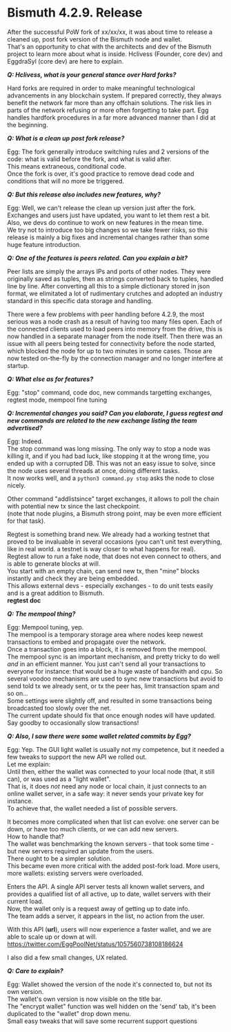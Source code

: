 # Bismuth 4.2.9. Release

After the successful PoW fork of xx/xx/xx, it was about time to release a cleaned up, post fork version of the Bismuth node and wallet.  
That's an opportunity to chat with the architects and dev of the Bismuth project to learn more about what is inside.
Hclivess (Founder, core dev)  and EggdraSyl (core dev) are here to explain.

_**Q: Hclivess, what is your general stance over Hard forks?**_

Hard forks are required in order to make meaningful technological advancements in any blockchain system. If prepared correctly, they always benefit the network far more than any offchain solutions. The risk lies in parts of the network refusing or more often forgetting to take part. Egg handles hardfork procedures in a far more advanced manner than I did at the beginning.

_**Q: What is a clean up post fork release?**_

Egg: The fork generally introduce switching rules and 2 versions of the code: what is valid before the fork, and what is valid after.  
This means extraneous, conditional code.  
Once the fork is over, it's good practice to remove dead code and conditions that will no more be triggered.  


_**Q: But this release also includes new features, why?**_

Egg: Well, we can't release the clean up version just after the fork. Exchanges and users just have updated, you want to let them rest a bit.  
Also, we devs do continue to work on new features in the mean time.  
We try not to introduce too big changes so we take fewer risks, so this release is mainly a big fixes and incremental changes rather than some huge feature introduction.

_**Q: One of the features is peers related. Can you explain a bit?**_

Peer lists are simply the arrays IPs and ports of other nodes. They were originally saved as tuples, then as strings converted back to tuples, handled line by line. After converting all this to a simple dictionary stored in json format, we elimitated a lot of rudimentary crutches and adopted an industry standard in this specific data storage and handling.

There were a few problems with peer handling before 4.2.9, the most serious was a node crash as a result of having too many files open. Each of the connected clients used to load peers into memory from the drive, this is now handled in a separate manager from the node itself. Then there was an issue with all peers being tested for connectivity before the node started, which blocked the node for up to two minutes in some cases. Those are now tested on-the-fly by the connection manager and no longer interfere at startup.

_**Q: What else as for features?**_

Egg: "stop" command, code doc, new commands targetting exchanges, regtest mode, mempool fine tuning

_**Q: Incremental changes you said? Can you elaborate, I guess regtest and new commands are related to the new exchange listing the team advertised?**_

Egg: Indeed.  
The stop command was long missing. The only way to stop a node was killing it, and if you had bad luck, like stopping it at the wrong time, you ended up with a corrupted DB. This was not an easy issue to solve, since the node uses several threads at once, doing different tasks.  
It now works well, and a `python3 command.py stop` asks the node to close nicely.

Other command "addlistsince" target exchanges, it allows to poll the chain with potential new tx since the last checkpoint.  
(note that node plugins, a Bismuth strong point, may be even more efficient for that task).

Regtest is something brand new. We already had a working testnet that proved to be invaluable in several occasions (you can't unit test everything, like in real world. a testnet is way closer to what happens for real).  
Regtest allow to run a fake node, that does not even connect to others, and is able to generate blocks at will.  
You start with an empty chain, can send new tx, then "mine" blocks instantly and check they are being embedded.  
This allows external devs - especially exchanges - to do unit tests easily and is a great addition to Bismuth.  
**regtest doc**

_**Q: The mempool thing?**_

Egg: Mempool tuning, yep.  
The mempool is a temporary storage area where nodes keep newest transactions to embed and propagate over the network.  
Once a transaction goes into a block, it is removed from the mempool.  
The mempool sync is an important mechanism, and pretty tricky to do well *and* in an efficient manner. You just can't send all your transactions to everyone for instance: that would be a huge waste of bandwith and cpu. So several voodoo mechanisms are used to sync new transactions but avoid to send told tx we already sent, or tx the peer has, limit transaction spam and so on...  
Some settings were slightly off, and resulted in some transactions being broadcasted too slowly over the net.  
The current update should fix that once enough nodes will have updated. Say goodby to occasionally slow transactions!

_**Q: Also, I saw there were some wallet related commits by Egg?**_

Egg: Yep. The GUI light wallet is usually not my competence, but it needed a few tweaks to support the new API we rolled out.  
Let me explain:  
Until then, either the wallet was connected to your local node (that, it still can), or was used as a "light wallet".  
That is, it does *not* need any node or local chain, it just connects to an online wallet server, in a safe way: it never sends your private key for instance.  
To achieve that, the wallet needed a list of possible servers.

It becomes more complicated when that list can evolve: one server can be down, or have too much clients, or we can add new servers.  
How to handle that?  
The wallet was benchmarking the known servers - that took some time - but new servers required an update from the users.  
There ought to be a simpler solution.  
This became even more critical with the added post-fork load. More users, more wallets: existing servers were overloaded.

Enters the API. A single API server tests all known wallet servers, and provides a qualified list of all active, up to date, wallet servers with their current load.  
Now, the wallet only is a request away of getting up to date info.  
The team adds a server, it appears in the list, no action from the user.

With this API (**url**), users will now experience a faster wallet, and we are able to scale up or down at will.  
https://twitter.com/EggPoolNet/status/1057560738108186624

I also did a few small changes, UX related.

_**Q: Care to explain?**_

Egg: Wallet showed the version of the node it's connected to, but not its own version.  
The wallet's own version is now visible on the title bar.  
The "encrypt wallet" function was well hidden on the 'send' tab, it's been duplicated to the "wallet" drop down menu.  
Small easy tweaks that will save some recurrent support questions

 
